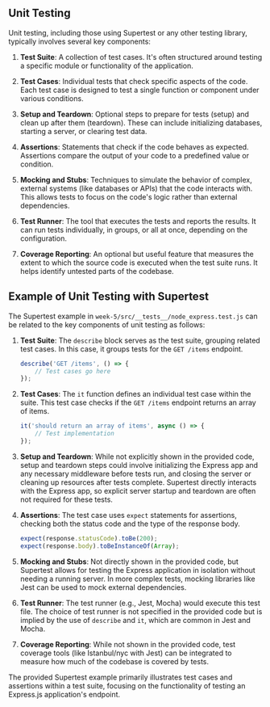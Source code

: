 ## Unit Testing

Unit testing, including those using Supertest or any other testing library, typically involves several key components:

1. **Test Suite**: A collection of test cases. It's often structured around testing a specific module or functionality of the application.

2. **Test Cases**: Individual tests that check specific aspects of the code. Each test case is designed to test a single function or component under various conditions.

3. **Setup and Teardown**: Optional steps to prepare for tests (setup) and clean up after them (teardown). These can include initializing databases, starting a server, or clearing test data.

4. **Assertions**: Statements that check if the code behaves as expected. Assertions compare the output of your code to a predefined value or condition.

5. **Mocking and Stubs**: Techniques to simulate the behavior of complex, external systems (like databases or APIs) that the code interacts with. This allows tests to focus on the code's logic rather than external dependencies.

6. **Test Runner**: The tool that executes the tests and reports the results. It can run tests individually, in groups, or all at once, depending on the configuration.

7. **Coverage Reporting**: An optional but useful feature that measures the extent to which the source code is executed when the test suite runs. It helps identify untested parts of the codebase.

## Example of Unit Testing with Supertest

The Supertest example in `week-5/src/__tests__/node_express.test.js` can be related to the key components of unit testing as follows:

1. **Test Suite**: The `describe` block serves as the test suite, grouping related test cases. In this case, it groups tests for the `GET /items` endpoint.

    ```javascript
    describe('GET /items', () => {
        // Test cases go here
    });
    ```

2. **Test Cases**: The `it` function defines an individual test case within the suite. This test case checks if the `GET /items` endpoint returns an array of items.

    ```javascript
    it('should return an array of items', async () => {
        // Test implementation
    });
    ```

3. **Setup and Teardown**: While not explicitly shown in the provided code, setup and teardown steps could involve initializing the Express app and any necessary middleware before tests run, and closing the server or cleaning up resources after tests complete. Supertest directly interacts with the Express app, so explicit server startup and teardown are often not required for these tests.

4. **Assertions**: The test case uses `expect` statements for assertions, checking both the status code and the type of the response body.

    ```javascript
    expect(response.statusCode).toBe(200);
    expect(response.body).toBeInstanceOf(Array);
    ```

5. **Mocking and Stubs**: Not directly shown in the provided code, but Supertest allows for testing the Express application in isolation without needing a running server. In more complex tests, mocking libraries like Jest can be used to mock external dependencies.

6. **Test Runner**: The test runner (e.g., Jest, Mocha) would execute this test file. The choice of test runner is not specified in the provided code but is implied by the use of `describe` and `it`, which are common in Jest and Mocha.

7. **Coverage Reporting**: While not shown in the provided code, test coverage tools (like Istanbul/nyc with Jest) can be integrated to measure how much of the codebase is covered by tests.

The provided Supertest example primarily illustrates test cases and assertions within a test suite, focusing on the functionality of testing an Express.js application's endpoint.